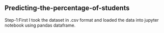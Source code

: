 ## Predicting-the-percentage-of-students
Step-1:First I took the dataset in .csv format and loaded the data into jupyter notebook using pandas dataframe.
